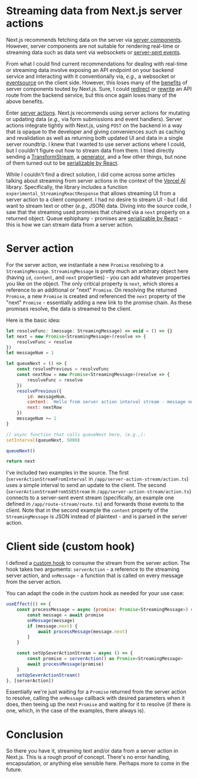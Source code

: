 # Streaming data from Next.js server actions

Next.js recommends fetching data on the server via [server components](https://nextjs.org/docs/app/building-your-application/rendering/server-components). However, server components are not suitable for rendering real-time or streaming data such as data sent via websockets or [server-sent events](https://developer.mozilla.org/en-US/docs/Web/API/Server-sent_events).

From what I could find current recommendations for dealing with real-time or streaming data involve exposing an API endpoint on your backend service and interacting with it conventionally via, *e.g.,* a websocket or [eventsource](https://developer.mozilla.org/en-US/docs/Web/API/EventSource) on the client side. However, this loses many of the [benefits](https://nextjs.org/docs/app/building-your-application/data-fetching/patterns#fetching-data-on-the-server) of server components touted by Next.js. Sure, I could [redirect](https://nextjs.org/docs/app/building-your-application/routing/redirecting) or [rewrite](https://nextjs.org/docs/app/api-reference/next-config-js/rewrites) an API route from the backend service, but this once again loses many of the above benefits.

Enter [server actions](https://nextjs.org/docs/app/building-your-application/data-fetching/server-actions-and-mutations). Next.js recommends using server actions for mutating or updating data (*e.g.,* via form submissions and event handlers). Server actions integrate tightly with Next.js, using `POST` on the backend in a way that is opaque to the developer and giving conveniences such as caching and revalidation as well as returning both updated UI and data in a single server roundtrip. I knew that I wanted to use server actions where I could, but I couldn't figure out how to stream data from them. I tried directly sending a [TransformStream](https://developer.mozilla.org/en-US/docs/Web/API/TransformStream), a [generator](https://developer.mozilla.org/en-US/docs/Web/JavaScript/Reference/Global_Objects/Generator), and a few other things, but none of them turned out to be [serializable by React](https://react.dev/reference/react/use-server#serializable-parameters-and-return-values).

While I couldn't find a direct solution, I did come across some articles talking about streaming from server actions in the context of the [Vercel AI](https://sdk.vercel.ai/docs/api-reference) library. Specifically, the library includes a function `experimental_StreamingReactResponse` that allows streaming UI from a server action to a client component. I had no desire to stream UI - but I did want to stream text or other (*e.g.,* JSON) data. Diving into the source code, I saw that the streaming used promises that chained via a `next` property on a returned object. Queue ephiphany - promises are [serializable by React](https://react.dev/reference/react/use-server#serializable-parameters-and-return-values) - this is how we can stream data from a server action.

# Server action

For the server action, we instantiate a new `Promise` resolving to a `StreamingMessage`. `StreamingMessage` is pretty much an arbitrary object here (having `id`, `content`, and `next` properties) - you can add whatever properties you like on the object. The only critical property is `next`, which stores a reference to an additional or "next" `Promise`. On resolving the returned `Promise`, a new `Promise` is created and referenced the `next` property of the "next" `Promise` - essentially adding a new link to the promise chain. As these promises resolve, the data is streamed to the client.

Here is the basic idea:

```javascript
let resolveFunc: (message: StreamingMessage) => void = () => {}
let next = new Promise<StreamingMessage>(resolve => {
    resolveFunc = resolve
})
let messageNum = 1

let queueNext = () => {
    const resolvePrevious = resolveFunc
    const nextRow = new Promise<StreamingMessage>(resolve => {
        resolveFunc = resolve
    })
    resolvePrevious({
        id: messageNum,
        content: `Hello from server action interval stream - message number ${messageNum}`,
        next: nextRow
    })
    messageNum += 1
}

// async function that calls queueNext here, (e.g.,):
setInterval(queueNext, 5000)

queueNext()

return next
```

I've included two examples in the source. The first (`serverActionStreamFromInterval` in `/app/server-action-stream/action.ts`) uses a simple interval to send an update to the client. The second (`serverActionStreamFromSSEStream` in `/app/server-action-stream/action.ts`) connects to a server-sent event stream (specifically, an example one defined in `/app/route-stream/route.ts`) and forwards those events to the client. Note that in the second example the `content` property of the `StreamingMessage` is JSON instead of plaintext - and is parsed in the server action.

# Client side (custom hook)

I defined a [custom hook](https://react.dev/learn/reusing-logic-with-custom-hooks) to consume the stream from the server action. The hook takes two arguments: `serverAction` - a reference to the streaming server action, and `onMessage` - a function that is called on every message from the server action.

You can adapt the code in the custom hook as needed for your use case:

```javascript
useEffect(() => {
    const processMessage = async (promise: Promise<StreamingMessage>) => {
        const message = await promise
        onMessage(message)
        if (message.next) {
            await processMessage(message.next)
        }
    }

    const setUpSeverActionStream = async () => {
        const promise = serverAction() as Promise<StreamingMessage>
        await processMessage(promise)
    }
    setUpSeverActionStream()
}, [serverAction])
```

Essentially we're just waiting for a `Promise` returned from the server action to resolve, calling the `onMessage` callback with desired parameters when it does, then teeing up the next `Promise` and waiting for it to resolve (if there is one, which, in the case of the examples, there always is).

# Conclusion

So there you have it, streaming text and/or data from a server action in Next.js. This is a rough proof of concept. There's no error handling, encapsulation, or anything else sensible here. Perhaps more to come in the future.